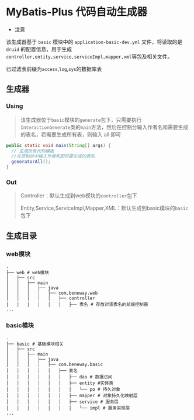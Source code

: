 # MyBatis-Plus 代码自动生成器

- 注意

该生成器基于 `basic` 模块中的 `application-basic-dev.yml` 文件，将读取的是 `druid` 的配置信息，用于生成`controller,entity,service,serviceImpl,mapper,xml`等包及相关文件。

已过滤表前缀为`access`,`log`,`sys`的数据库表

## 生成器

### Using

> 该生成器位于`basic`模块的`generate`包下，只需要执行`InteractionGenerate`类的`main`方法，然后在控制台输入作者名和需要生成的表名，若需要生成所有表，则输入 all 即可

```java
public static void main(String[] args) {
  // 生成所有代码模板
  //在控制台中输入作者和即将要生成的表名
  generatorAll();
}
```

### Out

> Controller：默认生成到web模块的`controller`包下
>
> Entity,Service,ServiceImpl,Mapper,XML：默认生成到basic模块的`basic`包下

## 生成目录

### web模块

```shell
.
├── web # web模块
│   ├── src
│   │   ├── main
│   │   │   ├── java
│   │   │   │   ├── com.beneway.web
│   │   │   │   │   ├── controller
│   │   │   │   │   │   ├── 表名 # 存放对该表名的前端控制器
...
```

### basic模块

```shell
.
├── basic # 基础模块相关
│   ├── src
│   │   ├── main
│   │   │   ├── java
│   │   │   │   ├── com.beneway.basic
│   │   │   │   │   ├── 表名
│   │   │   │   │   │   ├── dao # 数据访问
│   │   │   │   │   │   ├── entity #实体类
│   │   │   │   │   │   │   └── po # 持久对象
│   │   │   │   │   │   ├── mapper # 对象持久化映射层
│   │   │   │   │   │   ├── service # 服务层
│   │   │   │   │   │   │   └── impl # 服务实现层
...
```
